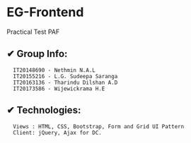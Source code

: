 # EG-Frontend

Practical Test PAF

## ✔ Group Info: 

      IT20148690 - Nethmin N.A.L
      IT20155216 - L.G. Sudeepa Saranga
      IT20163136 - Tharindu Dilshan A.D
      IT20173586 - Wijewickrama H.E
      
## ✔ Technologies:

      Views : HTML, CSS, Bootstrap, Form and Grid UI Pattern
      Client: jQuery, Ajax for DC.
